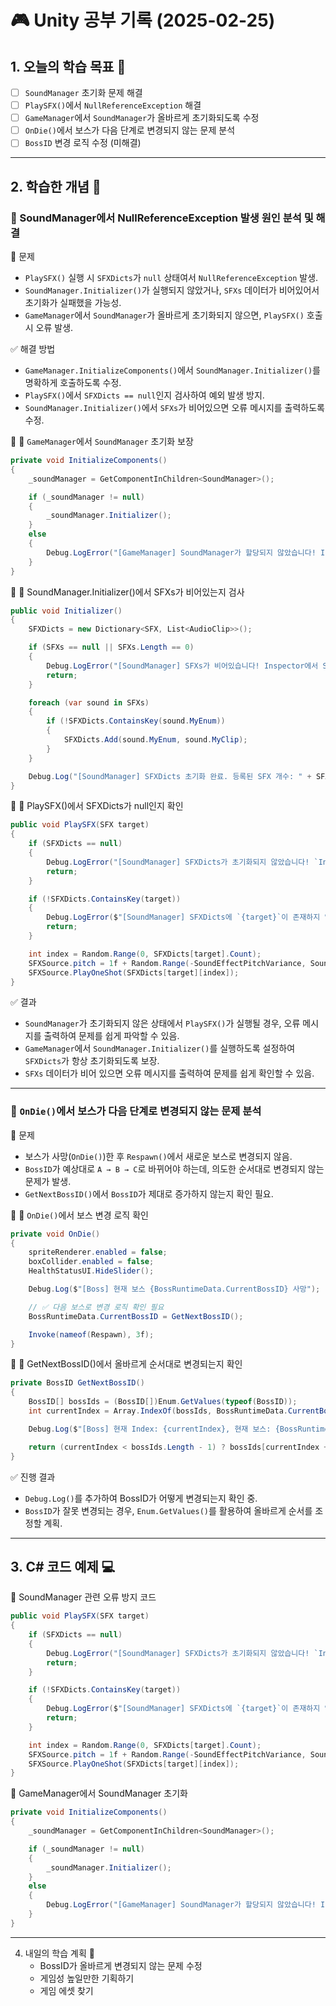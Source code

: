 # 🎮 Unity 공부 기록 (2025-02-25) 

## 1. 오늘의 학습 목표 🎯
- [ ] ``SoundManager`` 초기화 문제 해결
- [ ] ``PlaySFX()``에서 ``NullReferenceException`` 해결
- [ ] ``GameManager``에서 ``SoundManager``가 올바르게 초기화되도록 수정
- [ ] ``OnDie()``에서 보스가 다음 단계로 변경되지 않는 문제 분석
- [ ] ``BossID`` 변경 로직 수정 (미해결)

---

## 2. 학습한 개념 📝
### 🔹 SoundManager에서 NullReferenceException 발생 원인 분석 및 해결
📌 문제
- ``PlaySFX()`` 실행 시 ``SFXDicts``가 ``null`` 상태여서 ``NullReferenceException`` 발생.
- ``SoundManager.Initializer()``가 실행되지 않았거나, ``SFXs`` 데이터가 비어있어서 초기화가 실패했을 가능성.
- ``GameManager``에서 ``SoundManager``가 올바르게 초기화되지 않으면, ``PlaySFX()`` 호출 시 오류 발생.

✅ 해결 방법
- ``GameManager.InitializeComponents()``에서 ``SoundManager.Initializer()``를 명확하게 호출하도록 수정.
- ``PlaySFX()``에서 ``SFXDicts == null``인지 검사하여 예외 발생 방지.
- ``SoundManager.Initializer()``에서 ``SFXs``가 비어있으면 오류 메시지를 출력하도록 수정.

📌 🔹 ``GameManager``에서 ``SoundManager`` 초기화 보장
```csharp
private void InitializeComponents()
{
    _soundManager = GetComponentInChildren<SoundManager>();

    if (_soundManager != null)
    {
        _soundManager.Initializer();
    }
    else
    {
        Debug.LogError("[GameManager] SoundManager가 할당되지 않았습니다! Inspector에서 설정하세요.");
    }
}

```
📌 🔹 SoundManager.Initializer()에서 SFXs가 비어있는지 검사
```csharp
public void Initializer()
{
    SFXDicts = new Dictionary<SFX, List<AudioClip>>();

    if (SFXs == null || SFXs.Length == 0)
    {
        Debug.LogError("[SoundManager] SFXs가 비어있습니다! Inspector에서 SFX를 설정하세요.");
        return;
    }

    foreach (var sound in SFXs)
    {
        if (!SFXDicts.ContainsKey(sound.MyEnum))
        {
            SFXDicts.Add(sound.MyEnum, sound.MyClip);
        }
    }

    Debug.Log("[SoundManager] SFXDicts 초기화 완료. 등록된 SFX 개수: " + SFXDicts.Count);
}

```
📌 🔹 PlaySFX()에서 SFXDicts가 null인지 확인
```csharp
public void PlaySFX(SFX target)
{
    if (SFXDicts == null)
    {
        Debug.LogError("[SoundManager] SFXDicts가 초기화되지 않았습니다! `Initializer()`가 실행되었는지 확인하세요.");
        return;
    }

    if (!SFXDicts.ContainsKey(target))
    {
        Debug.LogError($"[SoundManager] SFXDicts에 `{target}`이 존재하지 않습니다!");
        return;
    }

    int index = Random.Range(0, SFXDicts[target].Count);
    SFXSource.pitch = 1f + Random.Range(-SoundEffectPitchVariance, SoundEffectPitchVariance);
    SFXSource.PlayOneShot(SFXDicts[target][index]);
}

```
✅ 결과
- ``SoundManager``가 초기화되지 않은 상태에서 ``PlaySFX()``가 실행될 경우, 오류 메시지를 출력하여 문제를 쉽게 파악할 수 있음.
- ``GameManager``에서 ``SoundManager.Initializer()``를 실행하도록 설정하여 ``SFXDicts``가 항상 초기화되도록 보장.
- ``SFXs`` 데이터가 비어 있으면 오류 메시지를 출력하여 문제를 쉽게 확인할 수 있음.

---

### 🔹 ``OnDie()``에서 보스가 다음 단계로 변경되지 않는 문제 분석
📌 문제
- 보스가 사망(``OnDie()``)한 후 ``Respawn()``에서 새로운 보스로 변경되지 않음.
- ``BossID``가 예상대로 ``A → B → C``로 바뀌어야 하는데, 의도한 순서대로 변경되지 않는 문제가 발생.
- ``GetNextBossID()``에서 ``BossID``가 제대로 증가하지 않는지 확인 필요.

📌 🔹 ``OnDie()``에서 보스 변경 로직 확인
```csharp
private void OnDie()
{
    spriteRenderer.enabled = false;
    boxCollider.enabled = false;
    HealthStatusUI.HideSlider();

    Debug.Log($"[Boss] 현재 보스 {BossRuntimeData.CurrentBossID} 사망");

    // ✅ 다음 보스로 변경 로직 확인 필요
    BossRuntimeData.CurrentBossID = GetNextBossID();

    Invoke(nameof(Respawn), 3f);
}

```
📌 🔹 GetNextBossID()에서 올바르게 순서대로 변경되는지 확인
```csharp
private BossID GetNextBossID()
{
    BossID[] bossIds = (BossID[])Enum.GetValues(typeof(BossID));
    int currentIndex = Array.IndexOf(bossIds, BossRuntimeData.CurrentBossID);

    Debug.Log($"[Boss] 현재 Index: {currentIndex}, 현재 보스: {BossRuntimeData.CurrentBossID}");

    return (currentIndex < bossIds.Length - 1) ? bossIds[currentIndex + 1] : bossIds[0];
}

```
✅ 진행 결과
- ``Debug.Log()``를 추가하여 BossID가 어떻게 변경되는지 확인 중.
- ``BossID``가 잘못 변경되는 경우, ``Enum.GetValues()``를 활용하여 올바르게 순서를 조정할 계획.
---

## 3. C# 코드 예제 💻
🔹 SoundManager 관련 오류 방지 코드
```csharp
public void PlaySFX(SFX target)
{
    if (SFXDicts == null)
    {
        Debug.LogError("[SoundManager] SFXDicts가 초기화되지 않았습니다! `Initializer()`가 실행되었는지 확인하세요.");
        return;
    }

    if (!SFXDicts.ContainsKey(target))
    {
        Debug.LogError($"[SoundManager] SFXDicts에 `{target}`이 존재하지 않습니다!");
        return;
    }

    int index = Random.Range(0, SFXDicts[target].Count);
    SFXSource.pitch = 1f + Random.Range(-SoundEffectPitchVariance, SoundEffectPitchVariance);
    SFXSource.PlayOneShot(SFXDicts[target][index]);
}

```
🔹 GameManager에서 SoundManager 초기화
```csharp
private void InitializeComponents()
{
    _soundManager = GetComponentInChildren<SoundManager>();

    if (_soundManager != null)
    {
        _soundManager.Initializer();
    }
    else
    {
        Debug.LogError("[GameManager] SoundManager가 할당되지 않았습니다! Inspector에서 설정하세요.");
    }
}

```
---
4. 내일의 학습 계획 📌
   - BossID가 올바르게 변경되지 않는 문제 수정
   - 게임성 높일만한 기획하기
   - 게임 에셋 찾기
